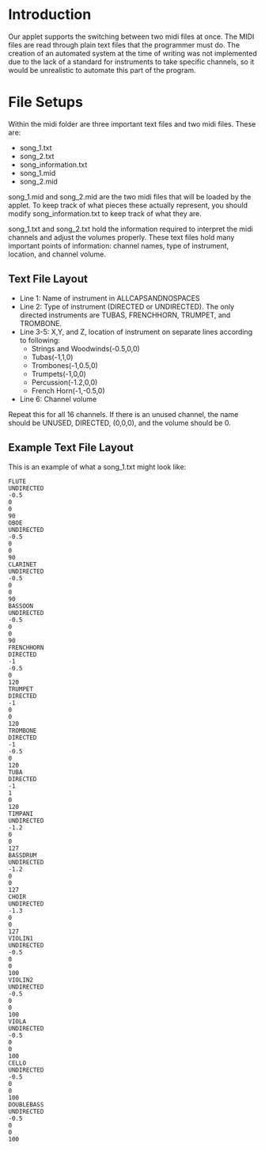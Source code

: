 # Introduction #

Our applet supports the switching between two midi files at once. The MIDI files are read through plain text files that the programmer must do. The creation of an automated system at the time of writing was not implemented due to the lack of a standard for instruments to take specific channels, so it would be unrealistic to automate this part of the program.


# File Setups #

Within the midi folder are three important text files and two midi files. These are:
  * song\_1.txt
  * song\_2.txt
  * song\_information.txt
  * song\_1.mid
  * song\_2.mid

song\_1.mid and song\_2.mid are the two midi files that will be loaded by the applet. To keep track of what pieces these actually represent, you should modify song\_information.txt to keep track of what they are.

song\_1.txt and song\_2.txt hold the information required to interpret the midi channels and adjust the volumes properly. These text files hold many important points of information: channel names, type of instrument, location, and channel volume.

## Text File Layout ##
  * Line 1: Name of instrument in ALLCAPSANDNOSPACES
  * Line 2: Type of instrument (DIRECTED or UNDIRECTED). The only directed instruments are TUBAS, FRENCHHORN, TRUMPET, and TROMBONE.
  * Line 3-5: X,Y, and Z, location of instrument on separate lines according to following:
    * Strings and Woodwinds(-0.5,0,0)
    * Tubas(-1,1,0)
    * Trombones(-1,0.5,0)
    * Trumpets(-1,0,0)
    * Percussion(-1.2,0,0)
    * French Horn(-1,-0.5,0)
  * Line 6: Channel volume

Repeat this for all 16 channels. If there is an unused channel, the name should be UNUSED, DIRECTED, (0,0,0), and the volume should be 0.

## Example Text File Layout ##
This is an example of what a song\_1.txt might look like:
```
FLUTE
UNDIRECTED
-0.5
0
0
90
OBOE
UNDIRECTED
-0.5
0
0
90
CLARINET
UNDIRECTED
-0.5
0
0
90
BASSOON 
UNDIRECTED
-0.5
0
0
90
FRENCHHORN 
DIRECTED
-1
-0.5
0
120
TRUMPET 
DIRECTED
-1
0
0
120
TROMBONE 
DIRECTED
-1
-0.5
0
120
TUBA 
DIRECTED
-1
1
0
120
TIMPANI 
UNDIRECTED
-1.2
0
0
127
BASSDRUM 
UNDIRECTED
-1.2
0
0
127
CHOIR 
UNDIRECTED
-1.3
0
0
127
VIOLIN1 
UNDIRECTED
-0.5
0
0
100
VIOLIN2 
UNDIRECTED
-0.5
0
0
100
VIOLA 
UNDIRECTED
-0.5
0
0
100
CELLO 
UNDIRECTED
-0.5
0
0
100
DOUBLEBASS 
UNDIRECTED
-0.5
0
0
100
```